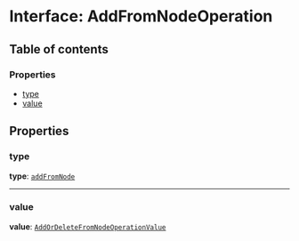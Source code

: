 # Interface: AddFromNodeOperation

## Table of contents

### Properties

* [type](/auto-docs/free-layout-editor/interfaces/AddFromNodeOperation.md#type)
* [value](/auto-docs/free-layout-editor/interfaces/AddFromNodeOperation.md#value)

## Properties

### type

**type**: [`addFromNode`](/auto-docs/free-layout-editor/enums/OperationType.md#addfromnode)

***

### value

**value**: [`AddOrDeleteFromNodeOperationValue`](/auto-docs/free-layout-editor/interfaces/AddOrDeleteFromNodeOperationValue.md)
